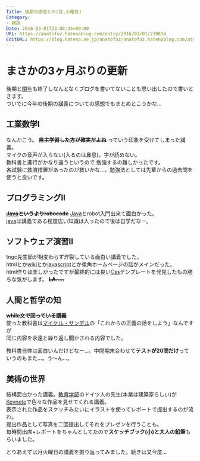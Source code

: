 ```yaml
---
Title: 後期の感想とか(月,火曜日)
Category:
- 雑談
Date: 2016-03-01T23:08:34+09:00
URL: https://anatofuz.hatenablog.com/entry/2016/03/01/230834
EditURL: https://blog.hatena.ne.jp/anatofuz/anatofuz.hatenablog.com/atom/entry/8599973812278688464
---
```


<h1>まさかの3ヶ月ぶりの更新</h1>

<p>   後期と<a class="keyword" href="http://d.hatena.ne.jp/keyword/%B1%BC%C7%AF">閏年</a>も終了しなんとなくブログを書いてないことも思い出したので書いときます。<br/>
ついでに今年の後期の講義についての感想でもまとめとこうかな…</p>

<h2>工業数学Ⅰ</h2>

<p>なんかこう。 <strong> <s>自主学習した方が確実だよね</s></strong> っていう印象を受けてしまった講義。<br/>
マイクの音声が入らない(入るのは鼻息)。字が読めない。<br/>
教科書と進行がかなり違うというので 勉強するの難しかったです。<br/>
各試験に救済措置があったのが救いかな…。勉強法としては先輩からの過去問を使うと良いです。</p>

<h2>プログラミングII</h2>

<p><strong> <s> <a class="keyword" href="http://d.hatena.ne.jp/keyword/Java">Java</a>というよりrobocode</s></strong> <a class="keyword" href="http://d.hatena.ne.jp/keyword/Java">Java</a>とrobot入門出来て面白かった。<br/>
<a class="keyword" href="http://d.hatena.ne.jp/keyword/java">java</a>は講義である程度広い知識は入ったので後は自学だなー。</p>

<h2>ソフトウェア演習II</h2>

<p>tngc先生節が相変わらず炸裂している面白い講義でした。<br/>
htmlとか<a class="keyword" href="http://d.hatena.ne.jp/keyword/wiki">wiki</a>とか<a class="keyword" href="http://d.hatena.ne.jp/keyword/javascript">javascript</a>とか兎角ホームページの話がメインだった。<br/>
html作りは楽しかったですが最終的には良い<a class="keyword" href="http://d.hatena.ne.jp/keyword/Css">Css</a>テンプレートを発見したもの勝ちな気がします。  <strong><s> LA.....</s></strong></p>

<h2>人間と哲学の知</h2>

<p><strong> <s>while文で回っている講義</s></strong> <br/>
使った教科書は<a class="keyword" href="http://d.hatena.ne.jp/keyword/%A5%DE%A5%A4%A5%B1%A5%EB%A1%A6%A5%B5%A5%F3%A5%C7%A5%EB">マイケル・サンデル</a>の「これからの正義の話をしよう」なんですが<br/>
同じ内容を永遠と繰り返し聞かされる内容でした。</p>

<p>教科書自体は面白いんだけどなー…。中間期末合わせて<strong>テストが20問だけ</strong>っていうのもまた…。う〜ん…。</p>

<h2>美術の世界</h2>

<p>結構面白かった講義。<a class="keyword" href="http://d.hatena.ne.jp/keyword/%B6%B5%B0%E9%B3%D8%C9%F4">教育学部</a>のドイツ人の先生(本業は建築家らしい)が<a class="keyword" href="http://d.hatena.ne.jp/keyword/Keynote">Keynote</a>で色々な作品を見せてくれる講義。<br/>
表示された作品をスケッチみたいにイラストを使ってレポートで提出するのが流れ。<br/>
提出作品として写真を二回提出してそれをプレゼンを行うことも。<br/>
毎時間出席+レポートをちゃんとしてたので<strong>スケッチブック(小)と大人の鉛筆</strong>もらいました。</p>

<p>とりあえずは月火曜日の講義を振り返ってみました。続きは又今度…</p>
